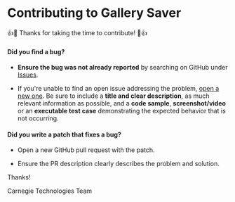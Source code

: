 # Contributing to Gallery Saver

:+1::tada: Thanks for taking the time to contribute! :tada::+1:


#### **Did you find a bug?**

* **Ensure the bug was not already reported** by searching on GitHub under [Issues](https://github.com/mafreud/gallery_saver_plus/issues).

* If you're unable to find an open issue addressing the problem, [open a new one](https://github.com/mafreud/gallery_saver_plus/issues/new). Be sure to include a **title and clear description**, as much relevant information as possible, and a **code sample**, **screenshot/video**  or an **executable test case** demonstrating the expected behavior that is not occurring.


#### **Did you write a patch that fixes a bug?**

* Open a new GitHub pull request with the patch.

* Ensure the PR description clearly describes the problem and solution.

Thanks! 

Carnegie Technologies Team